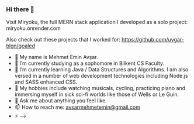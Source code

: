 ### Hi there 👋

Visit Miryoku, the full MERN stack application I developed as a solo project:
miryoku.onrender.com

Also check out these projects that I worked for:
https://github.com/uygar-blgn/goaled

- 🔭 My name is Mehmet Emin Avşar.
- 🌱 I’m currently studying as a sophomore in Bilkent CS Faculty.
- 👯 I’m currently learning Java / Data Structures and Algorithms. I am also versed in a number of web development technologies including Node.js and SASS enhanced CSS.
- 🤔 My hobbies include watching musicals, cycling, practicing piano and immersing myself in sick sci-fi worlds like those of Wells or Le Guin.
- 💬 Ask me about anything you feel like.
- 📫 How to reach me: avsarmehmetemin@gmail.com
- ⚡
-->

